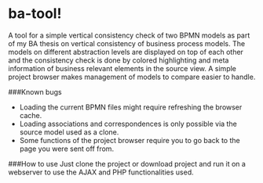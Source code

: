 # ba-tool!
A tool for a simple vertical consistency check of two BPMN models as part of my BA thesis on vertical consistency of business process models. The models on different abstraction levels are displayed on top of each other and the consistency check is done by colored highlighting and meta information of business relevant elements in the source view. A simple project browser makes management of models to compare easier to handle.

###Known bugs
- Loading the current BPMN files might require refreshing the browser cache.
- Loading associations and correspondences is only possible via the source model used as a clone.
- Some functions of the project browser require you to go back to the page you were sent off from.

###How to use
Just clone the project or download project and run it on a webserver to use the AJAX and PHP functionalities used.
